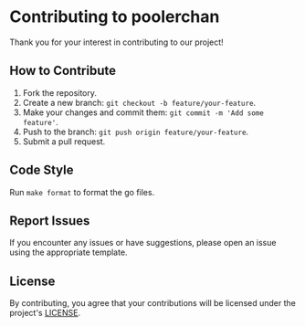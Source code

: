 # Contributing to poolerchan

Thank you for your interest in contributing to our project!

## How to Contribute

1. Fork the repository.
2. Create a new branch: `git checkout -b feature/your-feature`.
3. Make your changes and commit them: `git commit -m 'Add some feature'`.
4. Push to the branch: `git push origin feature/your-feature`.
5. Submit a pull request.

## Code Style

Run `make format` to format the go files.

## Report Issues

If you encounter any issues or have suggestions, please open an issue using the appropriate template.

## License

By contributing, you agree that your contributions will be licensed under the project's [LICENSE](../LICENSE).